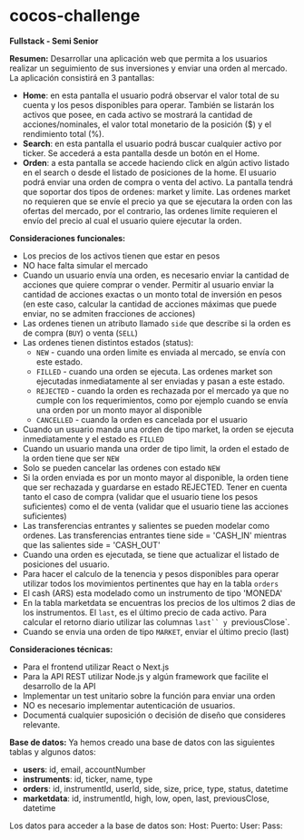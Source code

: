 # cocos-challenge

**Fullstack - Semi Senior**

**Resumen:**
Desarrollar una aplicación web que permita a los usuarios realizar un seguimiento de sus inversiones y enviar una orden al mercado. La aplicación consistirá en 3 pantallas:
- **Home**: en esta pantalla el usuario podrá observar el valor total de su cuenta y los pesos disponibles para operar. También se listarán los activos que posee, en cada activo se mostrará la cantidad de acciones/nominales, el valor total monetario de la posición ($) y el rendimiento total (%).
- **Search**: en esta pantalla el usuario podrá buscar cualquier activo por ticker. Se accederá a esta pantalla desde un botón en el Home.
- **Orden**: a esta pantalla se accede haciendo click en algún activo listado en el search o desde el listado de posiciones de la home. El usuario podrá enviar una orden de compra o venta del activo. La pantalla tendrá que soportar dos tipos de ordenes: market y limite. Las ordenes market no requieren que se envíe el precio ya que se ejecutara la orden con las ofertas del mercado, por el contrario, las ordenes limite requieren el envío del precio al cual el usuario quiere ejecutar la orden.

**Consideraciones funcionales:**
- Los precios de los activos tienen que estar en pesos
- NO hace falta simular el mercado
- Cuando un usuario envía una orden, es necesario enviar la cantidad de acciones que quiere comprar o vender. Permitir al usuario enviar la cantidad de acciones exactas o un monto total de inversión en pesos (en este caso, calcular la cantidad de acciones máximas que puede enviar, no se admiten fracciones de acciones)
- Las ordenes tienen un atributo llamado `side` que describe si la orden es de compra (`BUY`) o venta (`SELL`)
- Las ordenes tienen distintos estados (status): 
    - `NEW` - cuando una orden limite es enviada al mercado, se envía con este estado.
    - `FILLED` - cuando una orden se ejecuta. Las ordenes market son ejecutadas inmediatamente al ser enviadas y pasan a este estado.
    - `REJECTED` - cuando la orden es rechazada por el mercado ya que no cumple con los requerimientos, como por ejemplo cuando se envía una orden por un monto mayor al disponible
    - `CANCELLED` - cuando la orden es cancelada por el usuario
- Cuando un usuario manda una orden de tipo market, la orden se ejecuta inmediatamente y el estado es `FILLED`
- Cuando un usuario manda una order de tipo limit, la orden el estado de la orden tiene que ser `NEW`
- Solo se pueden cancelar las ordenes con estado `NEW`
- Si la orden enviada es por un monto mayor al disponible, la orden tiene que ser rechazada y guardarse en estado REJECTED. Tener en cuenta tanto el caso de compra (validar que el usuario tiene los pesos suficientes) como el de venta (validar que el usuario tiene las acciones suficientes)
- Las transferencias entrantes y salientes se pueden modelar como ordenes. Las transferencias entrantes tiene side = 'CASH_IN' mientras que las salientes side = 'CASH_OUT'
- Cuando una orden es ejecutada, se tiene que actualizar el listado de posiciones del usuario.
- Para hacer el calculo de la tenencia y pesos disponibles para operar utilizar todos los movimientos pertinentes que hay en la tabla `orders`
- El cash (ARS) esta modelado como un instrumento de tipo 'MONEDA'
- En la tabla marketdata se encuentras los precios de los ultimos 2 dias de los instrumentos. El `last`, es el último precio de cada activo. Para calcular el retorno diario utilizar las columnas `last`` y `previousClose`.
- Cuando se envia una orden de tipo `MARKET`, enviar el último precio (last)

**Consideraciones técnicas:**
- Para el frontend utilizar React o Next.js
- Para la API REST utilizar Node.js y algún framework que facilite el desarrollo de la API
- Implementar un test unitario sobre la función para enviar una orden
- NO es necesario implementar autenticación de usuarios.
- Documentá cualquier suposición o decisión de diseño que consideres relevante.

**Base de datos:**
Ya hemos creado una base de datos con las siguientes tablas y algunos datos:
- **users**: id, email, accountNumber
- **instruments**: id, ticker, name, type
- **orders**: id, instrumentId, userId, side, size, price, type, status, datetime
- **marketdata**: id, instrumentId, high, low, open, last, previousClose, datetime

Los datos para acceder a la base de datos son:
Host:
Puerto:
User:
Pass:
